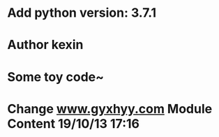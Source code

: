 # Add python version: 3.7.1
# Author kexin
# Some toy code~


# Change www.gyxhyy.com Module Content 19/10/13 17:16



